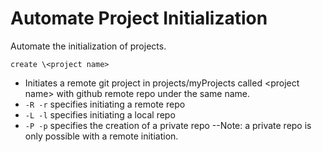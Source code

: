 # Automate Project Initialization

Automate the initialization of projects.

```create \<project name>```
* Initiates a remote git project in projects/myProjects called \<project name>
with github remote repo under the same name.
* ```-R -r``` specifies initiating a remote repo
* ```-L -l``` specifies initiating a local repo
* ```-P -p``` specifies the creation of a private repo --Note: a private repo
is only possible with a remote initiation.